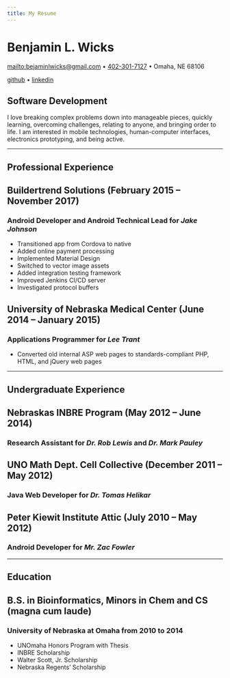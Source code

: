 ```yaml
---
title: My Resume
---
```


# Benjamin L. Wicks

<mailto:bejaminlwicks@gmail.com> • <a href="tel:+14023017127">402-301-7127</a> • Omaha, NE 68106

[github](https://github.com/benwicks) • [linkedin](https://www.linkedin.com/in/benjaminwicks/)

## Software Development
I love breaking complex problems down into manageable pieces, quickly learning, overcoming challenges, relating to anyone, and bringing order to life. I am interested in mobile technologies, human-computer interfaces, electronics prototyping, and being active.

---

## Professional Experience
## Buildertrend Solutions (February 2015 – November 2017)
### **Android Developer and Android Technical Lead** for *Jake Johnson*
- Transitioned app from Cordova to native
- Added online payment processing
- Implemented Material Design
- Switched to vector image assets
- Added integration testing framework
- Improved Jenkins CI/CD server
- Investigated protocol buffers

## University of Nebraska Medical Center (June 2014 – January 2015)
### **Applications Programmer** for *Lee Trant*
- Converted old internal ASP web pages to standards-compliant PHP, HTML, and jQuery web pages

---

## Undergraduate Experience
## Nebraskas INBRE Program (May 2012 – June 2014)
### **Research Assistant** for *Dr. Rob Lewis* and *Dr. Mark Pauley*
## UNO Math Dept. Cell Collective (December 2011 – May 2012)
### **Java Web Developer** for *Dr. Tomas Helikar*
## Peter Kiewit Institute Attic (July 2010 – May 2012)
### **Android Developer** for *Mr. Zac Fowler*

---

## Education
## B.S. in Bioinformatics, Minors in Chem and CS (magna cum laude)
### **University of Nebraska at Omaha** from 2010 to 2014
- UNOmaha Honors Program with Thesis
- INBRE Scholarship
- Walter Scott, Jr. Scholarship
- Nebraska Regents’ Scholarship
